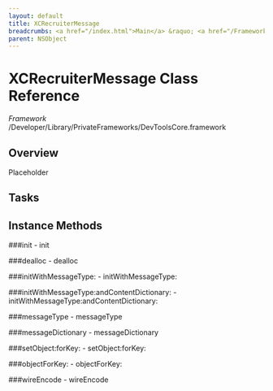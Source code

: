 ```yaml
---
layout: default
title: XCRecruiterMessage
breadcrumbs: <a href="/index.html">Main</a> &raquo; <a href="/Frameworks.html">Framework</a> &raquo; <a href="/Frameworks/DevToolsCore.html">DevToolsCore</a> &raquo; XCRecruiterMessage
parent: NSObject 
---
```

# XCRecruiterMessage Class Reference

*Framework* /Developer/Library/PrivateFrameworks/DevToolsCore.framework

## Overview

Placeholder

## Tasks

## Instance Methods

<a name="-init"></a>
###init
    - init

<a name="-dealloc"></a>
###dealloc
    - dealloc

<a name="-initWithMessageType:"></a>
###initWithMessageType:
    - initWithMessageType:

<a name="-initWithMessageType:andContentDictionary:"></a>
###initWithMessageType:andContentDictionary:
    - initWithMessageType:andContentDictionary:

<a name="-messageType"></a>
###messageType
    - messageType

<a name="-messageDictionary"></a>
###messageDictionary
    - messageDictionary

<a name="-setObject:forKey:"></a>
###setObject:forKey:
    - setObject:forKey:

<a name="-objectForKey:"></a>
###objectForKey:
    - objectForKey:

<a name="-wireEncode"></a>
###wireEncode
    - wireEncode

